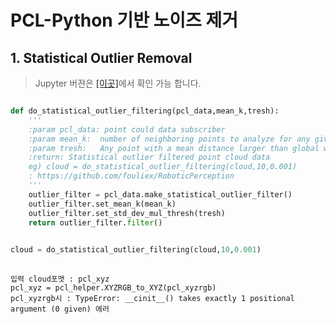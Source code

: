 # PCL-Python 기반 노이즈 제거 


## 1. Statistical Outlier Removal

> Jupyter 버젼은 [[이곳]](https://github.com/adioshun/gitBook_Tutorial_PCL/blob/master/Beginner/Part01-Chapter04-PCL-Python.ipynb)에서 확인 가능 합니다. 



```python 

def do_statistical_outlier_filtering(pcl_data,mean_k,tresh):
    '''
    :param pcl_data: point could data subscriber
    :param mean_k:  number of neighboring points to analyze for any given point
    :param tresh:   Any point with a mean distance larger than global will be considered outlier
    :return: Statistical outlier filtered point cloud data
    eg) cloud = do_statistical_outlier_filtering(cloud,10,0.001)
    : https://github.com/fouliex/RoboticPerception
    '''
    outlier_filter = pcl_data.make_statistical_outlier_filter()
    outlier_filter.set_mean_k(mean_k)
    outlier_filter.set_std_dev_mul_thresh(tresh)
    return outlier_filter.filter()

    
cloud = do_statistical_outlier_filtering(cloud,10,0.001)
    
```

    입력 cloud포맷 : pcl_xyz 
    pcl_xyz = pcl_helper.XYZRGB_to_XYZ(pcl_xyzrgb)
    pcl_xyzrgb시 : TypeError: __cinit__() takes exactly 1 positional argument (0 given) 에러 



